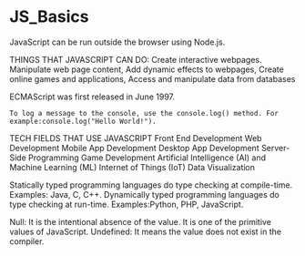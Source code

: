 # JS_Basics

 JavaScript can be run outside the browser using Node.js.
	
   THINGS THAT JAVASCRIPT CAN DO: Create interactive webpages. Manipulate web page content, Add dynamic effects to webpages, Create online games and applications, Access and manipulate data from databases
			
   ECMAScript was first released in June 1997.
			
    To log a message to the console, use the console.log() method. For example:console.log("Hello World!").
				
  TECH FIELDS THAT USE JAVASCRIPT Front End Development Web Development Mobile App Development Desktop App Development Server-Side Programming Game Development Artificial Intelligence (AI) and Machine Learning (ML) Internet of Things (IoT) Data Visualization
		
 Statically typed programming languages do type checking at compile-time. Examples: Java, C, C++. Dynamically typed programming languages do type checking at run-time. Examples:Python, PHP, JavaScript.
	
  Null: It is the intentional absence of the value. It is one of the primitive values of JavaScript. Undefined: It means the value does not exist in the compiler.  
